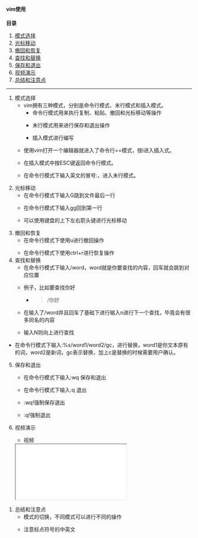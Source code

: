 #### vim使用

**目录**

1. <a href="#T1">模式选择</a>
2. <a href="#T2">光标移动</a>
3. <a href="#T3">撤回和恢复</a>
4. <a href="#T4">查找和替换</a>
5. <a href="#T5">保存和退出</a>
6. <a href="#T6">视频演示</a>
7. <a href="#T7">总结和注意点</a>
---
1. <a id="T1">模式选择</a>
   - vim拥有三种模式，分别是命令行模式、末行模式和插入模式。
     * 命令行模式用来执行复制、粘贴、撤回和光标移动等操作
     >
     * 末行模式用来进行保存和退出操作
     >
     * 插入模式进行编写
   >
   - 使用vim打开一个编辑器就进入了命令行==模式，按i进入插入式。
   >
   - 在插入模式中按ESC键返回命令行模式。
   >
   - 在命令行模式下输入英文的冒号:，进入末行模式。
   >
2. <a id="T2">光标移动</a>
   - 在命令行模式下输入G跳到文件最后一行
   >
   - 在命令行模式下输入gg回到第一行
   >
   - 可以使用键盘的上下左右箭头键进行光标移动
  >
3. <a id="T3">撤回和恢复</a>
   - 在命令行模式下使用u进行撤回操作
   >
   - 在命令行模式下使用ctrl+r进行恢复操作
4. <a id="T4">查找和替换</a>
   - 在命令行模式下输入/word，word就是你要查找的内容，回车就会跳到对应位置
   >  
   - 例子，比如要查找你好
     - > /你好
   - 在输入了/word并且回车了基础下进行输入n进行下一个查找，毕竟会有很多同名的内容
   >
   - 输入N则向上进行查找
  >
   - 在命令行模式下输入:%s/word1/word2/gc，进行替换，word1是你文本原有的词，word2是新词，gc表示替换，加上c是替换的时候需要用户确认。
  >
5. <a id="T5">保存和退出</a>
   - 在命令行模式下输入:wq 保存和退出
   >
   - 在命令行模式下输入:q 退出
   >
   - :wq!强制保存退出
   >
   - :q!强制退出
   >
6. <a id="T6">视频演示</a>
   - 视频
  
 
    <iframe src="shiping.mp4" >
    </iframe>

  >
1. <a id="T7">总结和注意点</a> 
   - 模式的切换，不同模式可以进行不同的操作
   >
   - 注意标点符号的中英文
